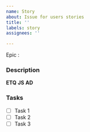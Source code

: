 ```yaml
---
name: Story
about: Issue for users stories
title: ''
labels: story
assignees: ''

---
```


Epic :

### Description
**ETQ**
**JS**
**AD**
### Tasks

- [ ] Task 1
- [ ] Task 2
- [ ] Task 3
